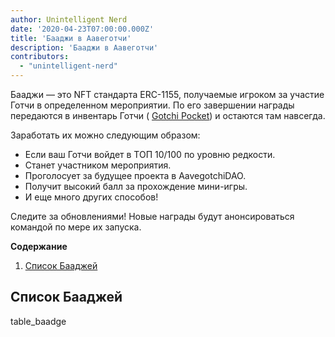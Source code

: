 ```yaml
---
author: Unintelligent Nerd
date: '2020-04-23T07:00:00.000Z'
title: 'Бааджи в Аавеготчи'
description: 'Бааджи в Аавеготчи'
contributors:
  - "unintelligent-nerd"
---
```


Бааджи — это NFT стандарта ERC-1155, получаемые игроком за участие Готчи в определенном мероприятии. По его завершении награды передаются в инвентарь Готчи ( [Gotchi Pocket](/aavegotchi-profile#gotchi-pocket)) и остаются там навсегда.

Заработать их можно следующим образом:

* Если ваш Готчи войдет в ТОП 10/100 по уровню редкости.
* Станет участником мероприятия.
* Проголосует за будущее проекта в AavegotchiDAO.
* Получит высокий балл за прохождение мини-игры.
* И еще много других способов!

Следите за обновлениями! Новые награды будут анонсироваться командой по мере их запуска.

<div class="contentsBox">

**Содержание**

<ol>
<li><a href=#list-of-baadges>Список Бааджей</a></li>
</ol>

</div>

## Список Бааджей

table_baadge

